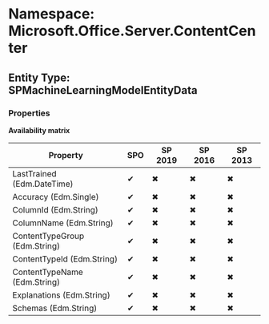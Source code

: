 # Namespace: Microsoft.Office.Server.ContentCenter
## Entity Type: SPMachineLearningModelEntityData

### Properties

**Availability matrix**

Property | SPO | SP 2019 | SP 2016 | SP 2013
----------|-----|---------|---------|--------
LastTrained (Edm.DateTime) | ✔ | ✖ | ✖ | ✖
Accuracy (Edm.Single) | ✔ | ✖ | ✖ | ✖
ColumnId (Edm.String) | ✔ | ✖ | ✖ | ✖
ColumnName (Edm.String) | ✔ | ✖ | ✖ | ✖
ContentTypeGroup (Edm.String) | ✔ | ✖ | ✖ | ✖
ContentTypeId (Edm.String) | ✔ | ✖ | ✖ | ✖
ContentTypeName (Edm.String) | ✔ | ✖ | ✖ | ✖
Explanations (Edm.String) | ✔ | ✖ | ✖ | ✖
Schemas (Edm.String) | ✔ | ✖ | ✖ | ✖

